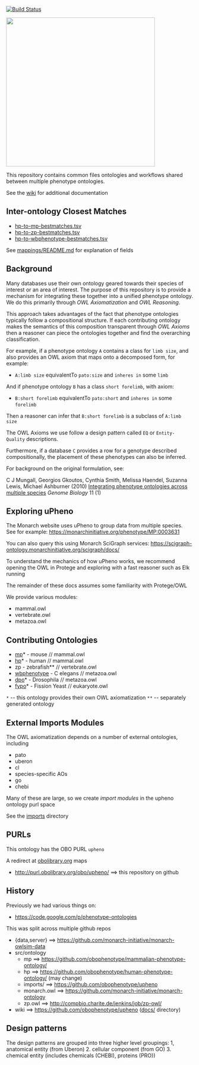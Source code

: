 [![Build Status](https://travis-ci.org/obophenotype/upheno.svg?branch=master)](https://travis-ci.org/obophenotype/upheno)

<img src="https://raw.githubusercontent.com/jmcmurry/closed-illustrations/master/logos/upheno-logos/upheno-logo_black-banner.svg?sanitize=true" width="400px"/>

This repository contains common files ontologies and workflows shared
between multiple phenotype ontologies.

See the [wiki](https://github.com/obophenotype/upheno/wiki) for additional documentation

## Inter-ontology Closest Matches

 * [hp-to-mp-bestmatches.tsv](mappings/hp-to-mp-bestmatches.tsv)
 * [hp-to-zp-bestmatches.tsv](mappings/hp-to-zp-bestmatches.tsv)
 * [hp-to-wbphenotype-bestmatches.tsv](mappings/hp-to-wbphenotype-bestmatches.tsv)

See [mappings/README.md](mappings/README.md) for explanation of fields

## Background

Many databases use their own ontology geared towards their species of
interest or an area of interest. The purpose of this repository is to
provide a mechanism for integrating these together into a unified
phenotype ontology. We do this primarily through *OWL Axiomatization*
and *OWL Reasoning*.

This approach takes advantages of the fact that phenotype ontologies
typically follow a compositional structure. If each contributing
ontology makes the semantics of this composition transparent through
*OWL Axioms* then a reasoner can piece the ontologies together and
find the overarching classification.

For example, if a phenotype ontology `A` contains a class for `limb size`,
and also provides an OWL axiom that maps onto a decomposed form, for
example:

 * `A:limb size` equivalentTo `pato:size` and `inheres in` some `limb`

And if phenotype ontology `B` has a class `short forelimb`, with axiom:

 * `B:short forelimb` equivalentTo `pato:short` and `inheres in` some `forelimb`

Then a reasoner can infer that `B:short forelimb` is a subclass of `A:limb size`

The OWL Axioms we use follow a design pattern called `EQ` or `Entity-Quality` descriptions.

Furthermore, if a database `C` provides a row for a genotype described
compositionally, the placement of these phenotypes can also be
inferred.

For background on the original formulation, see:

C J Mungall, Georgios Gkoutos, Cynthia Smith, Melissa Haendel, Suzanna Lewis, Michael Ashburner (2010) [Integrating phenotype ontologies across multiple species](http://genomebiology.com/2010/11/1/R2) _Genome Biology_ 11 (1)

## Exploring uPheno

The Monarch website uses uPheno to group data from multiple species. See for example: https://monarchinitiative.org/phenotype/MP:0003631

You can also query this using Monarch SciGraph services: https://scigraph-ontology.monarchinitiative.org/scigraph/docs/

To understand the mechanics of how uPheno works, we recommend opening
the OWL in Protege and exploring with a fast reasoner such as Elk
running

The remainder of these docs assumes some familiarity with Protege/OWL

We provide various modules:

 * mammal.owl
 * vertebrate.owl
 * metazoa.owl

## Contributing Ontologies

 * [mp](http://obofoundry.org/ontology/mp.html)* - mouse // mammal.owl
 * [hp](http://obofoundry.org/ontology/hp.html)* - human // mammal.owl
 * zp - zebrafish** // vertebrate.owl
 * [wbphenotype](http://obofoundry.org/ontology/wbphenotype.html) - C elegans // metazoa.owl
 * [dpo](http://obofoundry.org/ontology/dpo.html)* - Drosophila  // metazoa.owl
 * [fypo](http://obofoundry.org/ontology/fypo.html)* - Fission Yeast // eukaryote.owl

`*` -- this ontology provides their own OWL axiomatization
`**` -- separately generated ontology

## External Imports Modules

The OWL axiomatization depends on a number of external ontologies, including

 * pato
 * uberon
 * cl
 * species-specific AOs
 * go
 * chebi

Many of these are large, so we create *import modules* in the upheno ontology purl space

See the [imports](imports) directory

## PURLs

This ontology has the OBO PURL `upheno`

A redirect at [obolibrary.org](https://github.com/OBOFoundry/purl.obolibrary.org/) maps

 * http://purl.obolibrary.org/obo/upheno/ ==> this repository on github

## History

Previously we had various things on:

 * https://code.google.com/p/phenotype-ontologies

This was split across multiple github repos

 * {data,server} ==> https://github.com/monarch-initiative/monarch-owlsim-data
 * src/ontology
    * mp ==> https://github.com/obophenotype/mammalian-phenotype-ontology/
    * hp ==> https://github.com/obophenotype/human-phenotype-ontology/ (may change)
    * imports/ ==> https://github.com/obophenotype/upheno
    * monarch.owl ==> https://github.com/monarch-initiative/monarch-ontology
    * zp.owl ==> http://compbio.charite.de/jenkins/job/zp-owl/
 * wiki ==> https://github.com/obophenotype/upheno ([docs/](docs/) directory)
 
 ## Design patterns
 
 The design patterns are grouped into three higher level groupings:
 1, anatomical entity (from Uberon)
 2. cellular component (from GO)
 3. chemical entity (includes chemicals (CHEBI), proteins (PRO))

